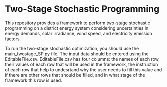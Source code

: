 # Two-Stage Stochastic Programming
This repository provides a framework to perform two-stage stochastic programming on a district energy system considering uncertainties in energy demands, solar irradiance, wind speed, and electricity emission factors.

To run the two-stage stochastic optimization, you should use the main_twostage_SP.py file. The input data should be entered using the EditableFile.csv. EditableFile.csv has four columns: the names of each row, their values of each row that will be used in the framework, the instruction of each row that help to undesrtand why the user needs to fill this value and if there are other rows that should be filled, and in what stage of the framework this row is used.

